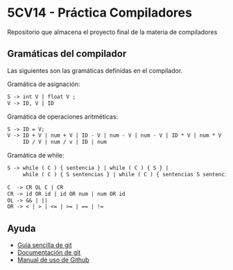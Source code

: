 # 5CV14 - Práctica Compiladores

Repositorio que almacena el proyecto final de la materia de compiladores

## Gramáticas del compilador

Las siguientes son las gramáticas definidas en el compilador.

Gramática de asignación:
```txt
S -> int V | float V ;
V -> ID, V | ID
```

Gramática de operaciones aritméticas:
```txt
S -> ID = V;
V -> ID + V | num + V | ID - V | num - V | num - V | ID * V | num * V |
     ID / V | num / v | ID | num
```

Gramática de while:
```txt
S -> while ( C ) { sentencia } | while ( C ) { S } |
     while ( C ) { S sentencias } | while ( C ) { sentencias S sentencias }
    
C  -> CR OL C | CR
CR -> id OR id | id OR num | num OR id
OL -> && | || 
OR -> < | > | <= | >= | == | !=
```

## Ayuda

- [Guía sencilla de git](https://rogerdudler.github.io/git-guide/index.es.html)
- [Documentación de git](https://git-scm.com/doc)
- [Manual de uso de Github](https://docs.github.com/es/get-started/quickstart)
